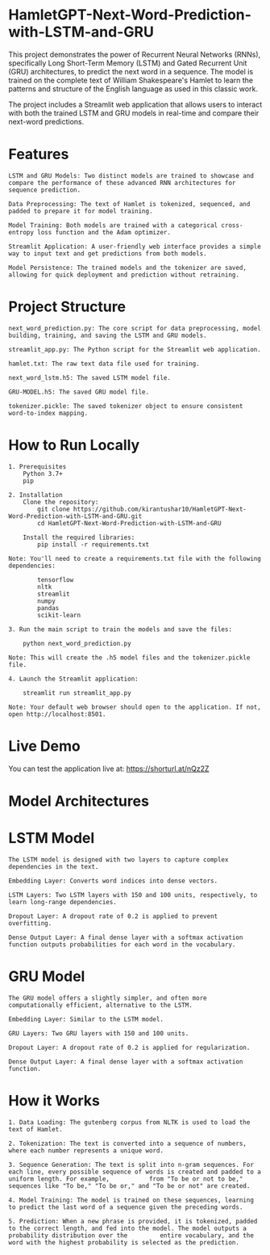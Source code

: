# HamletGPT-Next-Word-Prediction-with-LSTM-and-GRU

This project demonstrates the power of Recurrent Neural Networks (RNNs), specifically Long Short-Term Memory (LSTM) and Gated Recurrent Unit (GRU) architectures, to predict the next word in a sequence. The model is trained on the complete text of William Shakespeare's Hamlet to learn the patterns and structure of the English language as used in this classic work.

The project includes a Streamlit web application that allows users to interact with both the trained LSTM and GRU models in real-time and compare their next-word predictions.

# Features
    LSTM and GRU Models: Two distinct models are trained to showcase and compare the performance of these advanced RNN architectures for sequence prediction.

    Data Preprocessing: The text of Hamlet is tokenized, sequenced, and padded to prepare it for model training.

    Model Training: Both models are trained with a categorical cross-entropy loss function and the Adam optimizer.

    Streamlit Application: A user-friendly web interface provides a simple way to input text and get predictions from both models.

    Model Persistence: The trained models and the tokenizer are saved, allowing for quick deployment and prediction without retraining.

# Project Structure
    next_word_prediction.py: The core script for data preprocessing, model building, training, and saving the LSTM and GRU models.

    streamlit_app.py: The Python script for the Streamlit web application.

    hamlet.txt: The raw text data file used for training.

    next_word_lstm.h5: The saved LSTM model file.

    GRU-MODEL.h5: The saved GRU model file.

    tokenizer.pickle: The saved tokenizer object to ensure consistent word-to-index mapping.

# How to Run Locally
    1. Prerequisites
        Python 3.7+
        pip

    2. Installation
        Clone the repository:
            git clone https://github.com/kirantushar10/HamletGPT-Next-Word-Prediction-with-LSTM-and-GRU.git
            cd HamletGPT-Next-Word-Prediction-with-LSTM-and-GRU
            
        Install the required libraries:
            pip install -r requirements.txt
    
    Note: You'll need to create a requirements.txt file with the following dependencies:

            tensorflow
            nltk
            streamlit
            numpy
            pandas
            scikit-learn
    
    3. Run the main script to train the models and save the files:
    
        python next_word_prediction.py
    
    Note: This will create the .h5 model files and the tokenizer.pickle file.

    4. Launch the Streamlit application:

        streamlit run streamlit_app.py

    Note: Your default web browser should open to the application. If not, open http://localhost:8501.

# Live Demo
You can test the application live at: https://shorturl.at/nQz2Z

# Model Architectures

# LSTM Model
    The LSTM model is designed with two layers to capture complex dependencies in the text.

    Embedding Layer: Converts word indices into dense vectors.

    LSTM Layers: Two LSTM layers with 150 and 100 units, respectively, to learn long-range dependencies.

    Dropout Layer: A dropout rate of 0.2 is applied to prevent overfitting.

    Dense Output Layer: A final dense layer with a softmax activation function outputs probabilities for each word in the vocabulary.

# GRU Model
    The GRU model offers a slightly simpler, and often more computationally efficient, alternative to the LSTM.

    Embedding Layer: Similar to the LSTM model.

    GRU Layers: Two GRU layers with 150 and 100 units.

    Dropout Layer: A dropout rate of 0.2 is applied for regularization.

    Dense Output Layer: A final dense layer with a softmax activation function.

# How it Works
    1. Data Loading: The gutenberg corpus from NLTK is used to load the text of Hamlet.

    2. Tokenization: The text is converted into a sequence of numbers, where each number represents a unique word.

    3. Sequence Generation: The text is split into n-gram sequences. For each line, every possible sequence of words is created and padded to a uniform length. For example,           from "To be or not to be," sequences like "To be," "To be or," and "To be or not" are created.

    4. Model Training: The model is trained on these sequences, learning to predict the last word of a sequence given the preceding words.

    5. Prediction: When a new phrase is provided, it is tokenized, padded to the correct length, and fed into the model. The model outputs a probability distribution over the         entire vocabulary, and the word with the highest probability is selected as the prediction.
